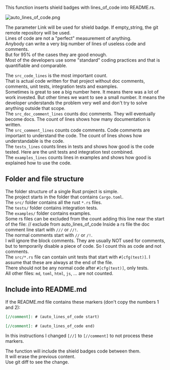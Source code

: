 <!-- markdownlint-disable MD041 -->
[//]: # (auto_md_to_doc_comments segment start A)

This function inserts shield badges with lines_of_code into README.rs.  

![auto_lines_of_code.png](https://github.com/automation-tasks-rs/cargo_auto_lib/blob/main/images/auto_lines_of_code.png?raw=true)

The parameter Link will be used for shield badge. If empty_string, the git remote repository will be used.  
Lines of code are not a "perfect" measurement of anything.  
Anybody can write a very big number of lines of useless code and comments.  
But for 95% of the cases they are good enough.  
Most of the developers use some "standard" coding practices and that is quantifiable and comparable.  

The `src_code_lines` is the most important count.  
That is actual code written for that project without doc comments, comments, unit tests, integration tests and examples.  
Sometimes is great to see a big number here. It means there was a lot of work invested. But other times we want to see a small number. It
means the developer understands the problem very well and don't try to solve anything outside that scope.  
The `src_doc_comment_lines` counts doc comments. They will eventually become docs. The count of lines shows how many documentation is written.  
The `src_comment_lines` counts code comments. Code comments are important to understand the code. The count of lines shows how understandable is the code.  
The `tests_lines` counts lines in tests and shows how good is the code tested. Here are the unit tests and integration test combined.  
The `examples_lines` counts lines in examples and shows how good is explained how to use the code.  


## Folder and file structure

The folder structure of a single Rust project is simple.  
The project starts in the folder that contains `Cargo.toml`.  
The `src/` folder contains all the rust `*.rs` files.  
The `tests/` folder contains integration tests.  
The `examples/` folder contains examples.  
Some rs files can be excluded from the count adding this line near the start of the file: // exclude from auto_lines_of_code
Inside a rs file the doc comment line start with `///` or `//!`.  
The normal comments start with `//` or `/!`.  
I will ignore the block comments. They are usually NOT used for comments, but to temporarily disable a piece of code. So I count this as code and not comments.  
The `src/*.rs` file can contain unit tests that start with `#[cfg(test)]`. I assume that these are always at the end of the file.  
There should not be any normal code after `#[cfg(test)]`, only tests.  
All other files: `md`, `toml`, `html`, `js`, ... are not counted.  

## Include into README.md

If the README.md file contains these markers (don't copy the numbers 1 and 2):  

```md
[//comment]: # (auto_lines_of_code start)

[//comment]: # (auto_lines_of_code end)
```

In this instructions I changed `[//]` to `[//comment]` to not process these markers.

The function will include the shield badges code between them.  
It will erase the previous content.  
Use git diff to see the change.  

[//]: # (auto_md_to_doc_comments segment end A)

